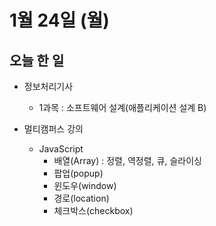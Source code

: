 # 1월 24일 (월)

## 오늘 한 일

* 정보처리기사
  * 1과목 : 소프트웨어 설계(애플리케이션 설계 B)



* 멀티캠퍼스 강의
  * JavaScript
    * 배열(Array) : 정렬, 역정렬, 큐, 슬라이싱
    * 팝업(popup)
    * 윈도우(window)
    * 경로(location)
    * 체크박스(checkbox)